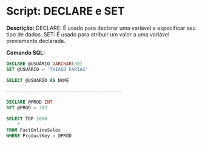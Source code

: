 # Script: DECLARE e SET

**Descrição:** DECLARE: É usado para declarar uma variável e especificar seu tipo de dados. SET: É usado para atribuir um valor a uma variável previamente declarada.

**Comando SQL:**
```SQL
DECLARE @USUÁRIO VARCHAR(30)
SET @USUÁRIO = 'THIAGO FARIAS'

SELECT @USUÁRIO AS NAME

-------------------------------------------

DECLARE @PROD INT
SET @PROD = 782

SELECT TOP 1000
	* 
FROM FactOnlineSales
WHERE ProductKey = @PROD
